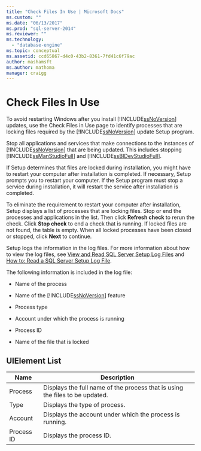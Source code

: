 ```yaml
---
title: "Check Files In Use | Microsoft Docs"
ms.custom: ""
ms.date: "06/13/2017"
ms.prod: "sql-server-2014"
ms.reviewer: ""
ms.technology: 
  - "database-engine"
ms.topic: conceptual
ms.assetid: ccd65867-d4c0-43b2-8361-7fd41c6f79ac
author: mashamsft
ms.author: mathoma
manager: craigg
---
```

# Check Files In Use
  To avoid restarting Windows after you install [!INCLUDE[ssNoVersion](../../includes/ssnoversion-md.md)] updates, use the Check Files in Use page to identify processes that are locking files required by the [!INCLUDE[ssNoVersion](../../includes/ssnoversion-md.md)] update Setup program.  
  
 Stop all applications and services that make connections to the instances of [!INCLUDE[ssNoVersion](../../includes/ssnoversion-md.md)] that are being updated. This includes stopping [!INCLUDE[ssManStudioFull](../../includes/ssmanstudiofull-md.md)] and [!INCLUDE[ssBIDevStudioFull](../../includes/ssbidevstudiofull-md.md)].  
  
 If Setup determines that files are locked during installation, you might have to restart your computer after installation is completed. If necessary, Setup prompts you to restart your computer. If the Setup program must stop a service during installation, it will restart the service after installation is completed.  
  
 To eliminate the requirement to restart your computer after installation, Setup displays a list of processes that are locking files. Stop or end the processes and applications in the list. Then click **Refresh check** to rerun the check. Click **Stop check** to end a check that is running. If locked files are not found, the table is empty. When all locked processes have been closed or stopped, click **Next** to continue.  
  
 Setup logs the information in the log files. For more information about how to view the log files, see [View and Read SQL Server Setup Log Files](../../database-engine/install-windows/view-and-read-sql-server-setup-log-files.md) and [How to: Read a SQL Server Setup Log File](https://go.microsoft.com/fwlink/?LinkID=134490).  
  
 The following information is included in the log file:  
  
-   Name of the process  
  
-   Name of the [!INCLUDE[ssNoVersion](../../includes/ssnoversion-md.md)] feature  
  
-   Process type  
  
-   Account under which the process is running  
  
-   Process ID  
  
-   Name of the file that is locked  
  
## UIElement List  
  
|Name|Description|  
|----------|-----------------|  
|Process|Displays the full name of the process that is using the files to be updated.|  
|Type|Displays the type of process.|  
|Account|Displays the account under which the process is running.|  
|Process ID|Displays the process ID.|  
  
  
